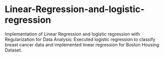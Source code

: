 # Linear-Regression-and-logistic-regression
Implementation of Linear Regression and logistic regression with Regularization for Data Analysis: Executed logistic regression to classify breast cancer data and implemented linear regression for Boston Housing Dataset.
